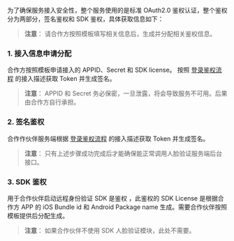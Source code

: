 为了确保服务接入安全性，整个服务使用的是标准 OAuth2.0 鉴权认证，整个鉴权分为两部分，签名鉴权和 SDK 鉴权，具体获取信息如下：
> **注意**：
> 请合作方按照模板填写相关信息后，生成并分配相关鉴权信息。


### 1. 接入信息申请分配
合作方按照模板申请接入的 APPID、Secret 和 SDK license。 按照 [登录鉴权流程](https://cloud.tencent.com/document/product/295/10117?!preview&lang=cn) 的接入描述获取 Token 并生成签名。
> **注意**：
> APPID 和 Secret 务必保密，一旦泄露，将会导致服务不可用。后果由合作方自行承担。

### 2. 签名鉴权
合作作伙伴服务端根据 [登录鉴权流程](https://cloud.tencent.com/document/product/295/10117?!preview&lang=cn) 的接入描述获取 Token 并生成签名。
> **注意**：
>  只有上述步骤成功完成后才能确保能正常调用人脸验证服务端后台接口。

### 3. SDK 鉴权
用于合作伙伴启动远程身份验证 SDK 是鉴权 ，此鉴权的 SDK License 是根据合作方 APP 的 iOS Bundle id 和 Android Package name 生成。需要合作伙伴按照模板提供后分配生成。
> **注意**：
> 如果合作伙伴不使用 SDK 人脸验证模块，此处不需要。
